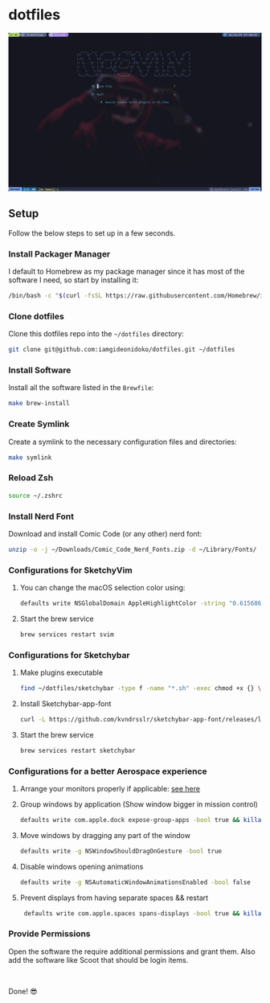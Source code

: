 # dotfiles

![Preview](./preview.png)

## Setup

Follow the below steps to set up in a few seconds.

### Install Packager Manager

I default to Homebrew as my package manager since it has most of the software I need, so start by installing it:

```bash
/bin/bash -c "$(curl -fsSL https://raw.githubusercontent.com/Homebrew/install/HEAD/install.sh)"
```

### Clone dotfiles

Clone this dotfiles repo into the `~/dotfiles` directory:

```sh
git clone git@github.com:iamgideonidoko/dotfiles.git ~/dotfiles
```

### Install Software

Install all the software listed in the `Brewfile`:

```sh
make brew-install
```

### Create Symlink

Create a symlink to the necessary configuration files and directories:

```sh
make symlink
```

### Reload Zsh

```sh
source ~/.zshrc
```

### Install Nerd Font

Download and install Comic Code (or any other) nerd font:

```sh
unzip -o -j ~/Downloads/Comic_Code_Nerd_Fonts.zip -d ~/Library/Fonts/
```

### Configurations for SketchyVim

1. You can change the macOS selection color using:

   ```sh
   defaults write NSGlobalDomain AppleHighlightColor -string "0.615686 0.823529 0.454902" && killall SystemUIServer
   ```

2. Start the brew service

   ```sh
   brew services restart svim
   ```

### Configurations for Sketchybar

1. Make plugins executable

   ```sh
   find ~/dotfiles/sketchybar -type f -name "*.sh" -exec chmod +x {} \;
   ```

2. Install Sketchybar-app-font

   ```sh
   curl -L https://github.com/kvndrsslr/sketchybar-app-font/releases/latest/download/sketchybar-app-font.ttf -o "$HOME/Library/Fonts/sketchybar-app-font.ttf"
   ```

3. Start the brew service

   ```sh
   brew services restart sketchybar
   ```

### Configurations for a better Aerospace experience

1. Arrange your monitors properly if applicable: [see here](https://nikitabobko.github.io/AeroSpace/guide#proper-monitor-arrangement)

2. Group windows by application (Show window bigger in mission control)

   ```bash
   defaults write com.apple.dock expose-group-apps -bool true && killall Dock

   ```

3. Move windows by dragging any part of the window

   ```bash
   defaults write -g NSWindowShouldDragOnGesture -bool true
   ```

4. Disable windows opening animations

   ```bash
   defaults write -g NSAutomaticWindowAnimationsEnabled -bool false
   ```

5. Prevent displays from having separate spaces && restart

   ```bash
    defaults write com.apple.spaces spans-displays -bool true && killall SystemUIServer
   ```

### Provide Permissions

Open the software the require additional permissions and grant them. Also add the software like Scoot that should be login items.

<br />

Done! 😎
